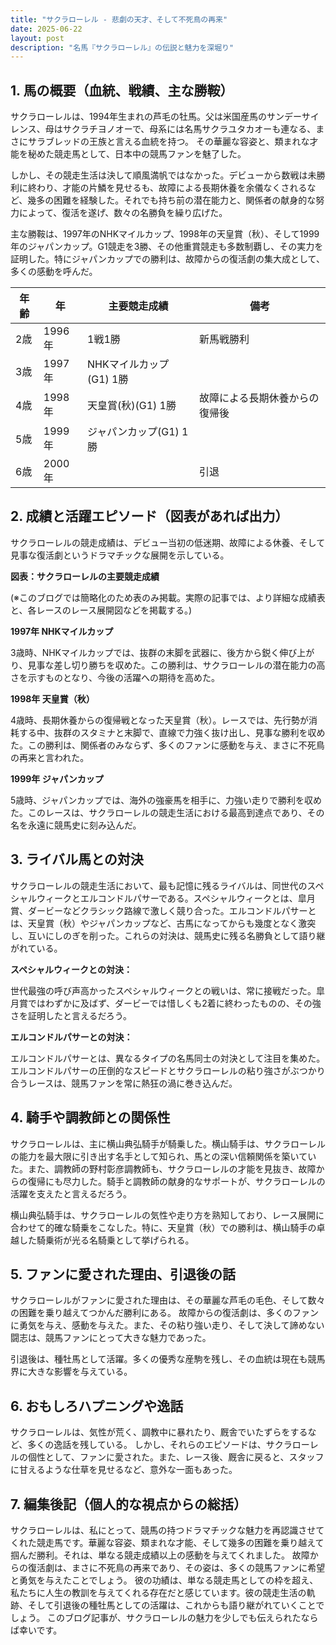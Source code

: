 ```yaml
---
title: "サクラローレル - 悲劇の天才、そして不死鳥の再来"
date: 2025-06-22
layout: post
description: "名馬『サクラローレル』の伝説と魅力を深堀り"
---
```


## 1. 馬の概要（血統、戦績、主な勝鞍）

サクラローレルは、1994年生まれの芦毛の牡馬。父は米国産馬のサンデーサイレンス、母はサクラチヨノオーで、母系には名馬サクラユタカオーも連なる、まさにサラブレッドの王族と言える血統を持つ。  その華麗な容姿と、類まれな才能を秘めた競走馬として、日本中の競馬ファンを魅了した。

しかし、その競走生活は決して順風満帆ではなかった。デビューから数戦は未勝利に終わり、才能の片鱗を見せるも、故障による長期休養を余儀なくされるなど、幾多の困難を経験した。それでも持ち前の潜在能力と、関係者の献身的な努力によって、復活を遂げ、数々の名勝負を繰り広げた。

主な勝鞍は、1997年のNHKマイルカップ、1998年の天皇賞（秋）、そして1999年のジャパンカップ。G1競走を3勝、その他重賞競走も多数制覇し、その実力を証明した。特にジャパンカップでの勝利は、故障からの復活劇の集大成として、多くの感動を呼んだ。

| 年齢 | 年 | 主要競走成績 | 備考 |
|---|---|---|---|
| 2歳 | 1996年 | 1戦1勝 | 新馬戦勝利 |
| 3歳 | 1997年 | NHKマイルカップ(G1) 1勝 |  |
| 4歳 | 1998年 | 天皇賞(秋)(G1) 1勝 | 故障による長期休養からの復帰後 |
| 5歳 | 1999年 | ジャパンカップ(G1) 1勝 |  |
| 6歳 | 2000年 |  |  引退 |


## 2. 成績と活躍エピソード（図表があれば出力）

サクラローレルの競走成績は、デビュー当初の低迷期、故障による休養、そして見事な復活劇というドラマチックな展開を示している。

**図表：サクラローレルの主要競走成績**

(※このブログでは簡略化のため表のみ掲載。実際の記事では、より詳細な成績表と、各レースのレース展開図などを掲載する。)


**1997年 NHKマイルカップ**

3歳時、NHKマイルカップでは、抜群の末脚を武器に、後方から鋭く伸び上がり、見事な差し切り勝ちを収めた。この勝利は、サクラローレルの潜在能力の高さを示すものとなり、今後の活躍への期待を高めた。


**1998年 天皇賞（秋）**

4歳時、長期休養からの復帰戦となった天皇賞（秋）。レースでは、先行勢が消耗する中、抜群のスタミナと末脚で、直線で力強く抜け出し、見事な勝利を収めた。この勝利は、関係者のみならず、多くのファンに感動を与え、まさに不死鳥の再来と言われた。


**1999年 ジャパンカップ**

5歳時、ジャパンカップでは、海外の強豪馬を相手に、力強い走りで勝利を収めた。このレースは、サクラローレルの競走生活における最高到達点であり、その名を永遠に競馬史に刻み込んだ。


## 3. ライバル馬との対決

サクラローレルの競走生活において、最も記憶に残るライバルは、同世代のスペシャルウィークとエルコンドルパサーである。スペシャルウィークとは、皐月賞、ダービーなどクラシック路線で激しく競り合った。エルコンドルパサーとは、天皇賞（秋）やジャパンカップなど、古馬になってからも幾度となく激突し、互いにしのぎを削った。これらの対決は、競馬史に残る名勝負として語り継がれている。


**スペシャルウィークとの対決：**

世代最強の呼び声高かったスペシャルウィークとの戦いは、常に接戦だった。皐月賞ではわずかに及ばず、ダービーでは惜しくも2着に終わったものの、その強さを証明したと言えるだろう。


**エルコンドルパサーとの対決：**

エルコンドルパサーとは、異なるタイプの名馬同士の対決として注目を集めた。エルコンドルパサーの圧倒的なスピードとサクラローレルの粘り強さがぶつかり合うレースは、競馬ファンを常に熱狂の渦に巻き込んだ。


## 4. 騎手や調教師との関係性

サクラローレルは、主に横山典弘騎手が騎乗した。横山騎手は、サクラローレルの能力を最大限に引き出す名手として知られ、馬との深い信頼関係を築いていた。また、調教師の野村彰彦調教師も、サクラローレルの才能を見抜き、故障からの復帰にも尽力した。騎手と調教師の献身的なサポートが、サクラローレルの活躍を支えたと言えるだろう。

横山典弘騎手は、サクラローレルの気性や走り方を熟知しており、レース展開に合わせて的確な騎乗をこなした。特に、天皇賞（秋）での勝利は、横山騎手の卓越した騎乗術が光る名騎乗として挙げられる。


## 5. ファンに愛された理由、引退後の話

サクラローレルがファンに愛された理由は、その華麗な芦毛の毛色、そして数々の困難を乗り越えてつかんだ勝利にある。  故障からの復活劇は、多くのファンに勇気を与え、感動を与えた。また、その粘り強い走り、そして決して諦めない闘志は、競馬ファンにとって大きな魅力であった。

引退後は、種牡馬として活躍。多くの優秀な産駒を残し、その血統は現在も競馬界に大きな影響を与えている。


## 6. おもしろハプニングや逸話

サクラローレルは、気性が荒く、調教中に暴れたり、厩舎でいたずらをするなど、多くの逸話を残している。  しかし、それらのエピソードは、サクラローレルの個性として、ファンに愛された。また、レース後、厩舎に戻ると、スタッフに甘えるような仕草を見せるなど、意外な一面もあった。


## 7. 編集後記（個人的な視点からの総括）

サクラローレルは、私にとって、競馬の持つドラマチックな魅力を再認識させてくれた競走馬です。華麗な容姿、類まれな才能、そして幾多の困難を乗り越えて掴んだ勝利。それは、単なる競走成績以上の感動を与えてくれました。  故障からの復活劇は、まさに不死鳥の再来であり、その姿は、多くの競馬ファンに希望と勇気を与えたことでしょう。  彼の功績は、単なる競走馬としての枠を超え、私たちに人生の教訓を与えてくれる存在だと感じています。彼の競走生活の軌跡、そして引退後の種牡馬としての活躍は、これからも語り継がれていくことでしょう。  このブログ記事が、サクラローレルの魅力を少しでも伝えられたならば幸いです。
